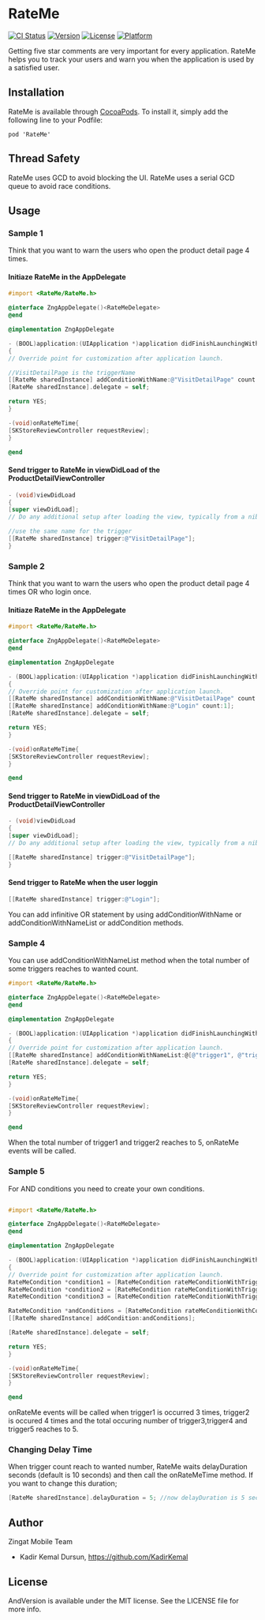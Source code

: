 # RateMe

[![CI Status](http://img.shields.io/travis/kadirkemal/RateMe.svg?style=flat)](https://travis-ci.org/kadirkemal/RateMe)
[![Version](https://img.shields.io/cocoapods/v/RateMe.svg?style=flat)](http://cocoapods.org/pods/RateMe)
[![License](https://img.shields.io/cocoapods/l/RateMe.svg?style=flat)](http://cocoapods.org/pods/RateMe)
[![Platform](https://img.shields.io/cocoapods/p/RateMe.svg?style=flat)](http://cocoapods.org/pods/RateMe)

Getting five star comments are very important for every application. RateMe helps you to track your users and warn you when the application is used by a satisfied user.

## Installation

RateMe is available through [CocoaPods](http://cocoapods.org). To install it, simply add the following line to your Podfile:

```
pod 'RateMe'
```
## Thread Safety
RateMe uses GCD to avoid blocking the UI. RateMe uses a serial GCD queue to avoid race conditions.

## Usage

### Sample 1
Think that you want to warn the users who open the product detail page 4 times.

#### Initiaze RateMe in the AppDelegate
```objectivec
#import <RateMe/RateMe.h>

@interface ZngAppDelegate()<RateMeDelegate>
@end

@implementation ZngAppDelegate

- (BOOL)application:(UIApplication *)application didFinishLaunchingWithOptions:(NSDictionary *)launchOptions
{
// Override point for customization after application launch.

//VisitDetailPage is the triggerName
[[RateMe sharedInstance] addConditionWithName:@"VisitDetailPage" count:4];
[RateMe sharedInstance].delegate = self;

return YES;
}

-(void)onRateMeTime{
[SKStoreReviewController requestReview];
}

@end
```

#### Send trigger to RateMe in viewDidLoad of the ProductDetailViewController
```objectivec
- (void)viewDidLoad
{
[super viewDidLoad];
// Do any additional setup after loading the view, typically from a nib.

//use the same name for the trigger
[[RateMe sharedInstance] trigger:@"VisitDetailPage"];
}
```

### Sample 2
Think that you want to warn the users who open the product detail page 4 times OR who login once.

#### Initiaze RateMe in the AppDelegate
```objectivec
#import <RateMe/RateMe.h>

@interface ZngAppDelegate()<RateMeDelegate>
@end

@implementation ZngAppDelegate

- (BOOL)application:(UIApplication *)application didFinishLaunchingWithOptions:(NSDictionary *)launchOptions
{
// Override point for customization after application launch.
[[RateMe sharedInstance] addConditionWithName:@"VisitDetailPage" count:4];
[[RateMe sharedInstance] addConditionWithName:@"Login" count:1];
[RateMe sharedInstance].delegate = self;

return YES;
}

-(void)onRateMeTime{
[SKStoreReviewController requestReview];
}

@end
```

#### Send trigger to RateMe in viewDidLoad of the ProductDetailViewController
```objectivec
- (void)viewDidLoad
{
[super viewDidLoad];
// Do any additional setup after loading the view, typically from a nib.

[[RateMe sharedInstance] trigger:@"VisitDetailPage"];
}
```

#### Send trigger to RateMe when the user loggin
```objectivec
[[RateMe sharedInstance] trigger:@"Login"];
```

You can add infinitive OR statement by using addConditionWithName or addConditionWithNameList or addCondition methods.

### Sample 4
You can use addConditionWithNameList method when the total number of some triggers reaches to wanted count.
```objectivec
#import <RateMe/RateMe.h>

@interface ZngAppDelegate()<RateMeDelegate>
@end

@implementation ZngAppDelegate

- (BOOL)application:(UIApplication *)application didFinishLaunchingWithOptions:(NSDictionary *)launchOptions
{
// Override point for customization after application launch.
[[RateMe sharedInstance] addConditionWithNameList:@[@"trigger1", @"trigger2"] count:5];
[RateMe sharedInstance].delegate = self;

return YES;
}

-(void)onRateMeTime{
[SKStoreReviewController requestReview];
}

@end
```
When the total number of trigger1 and trigger2 reaches to 5, onRateMe events will be called.

### Sample 5
For AND conditions you need to create your own conditions.

```objectivec

#import <RateMe/RateMe.h>

@interface ZngAppDelegate()<RateMeDelegate>
@end

@implementation ZngAppDelegate

- (BOOL)application:(UIApplication *)application didFinishLaunchingWithOptions:(NSDictionary *)launchOptions
{
// Override point for customization after application launch.
RateMeCondition *condition1 = [RateMeCondition rateMeConditionWithTriggerName:@"trigger1" count:3];
RateMeCondition *condition2 = [RateMeCondition rateMeConditionWithTriggerName:@"trigger2" count:4];
RateMeCondition *condition3 = [RateMeCondition rateMeConditionWithTriggerNameList:@[@"trigger3", @"trigger4" , @"trigger5"]  count:5];

RateMeCondition *andConditions = [RateMeCondition rateMeConditionWithConditionList:@[condition1, condition2, condition3]];
[[RateMe sharedInstance] addCondition:andConditions];

[RateMe sharedInstance].delegate = self;

return YES;
}

-(void)onRateMeTime{
[SKStoreReviewController requestReview];
}

@end

```

onRateMe events will be called when trigger1 is occurred 3 times, trigger2 is occured 4 times and the total occuring number of trigger3,trigger4 and trigger5 reaches to 5.


### Changing Delay Time
When trigger count reach to wanted number, RateMe waits delayDuration seconds (default is 10 seconds) and then call the onRateMeTime method. If you want to change this duration;

```objectivec
[RateMe sharedInstance].delayDuration = 5; //now delayDuration is 5 seconds
```

## Author

Zingat Mobile Team
+ Kadir Kemal Dursun, https://github.com/KadirKemal

## License

AndVersion is available under the MIT license. See the LICENSE file for more info.

